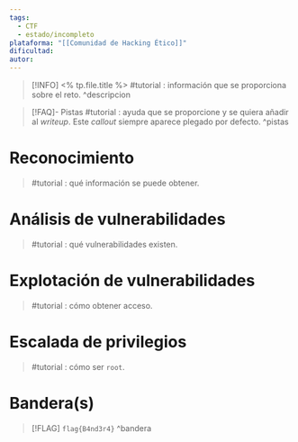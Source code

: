 ```yaml
---
tags:
  - CTF
  - estado/incompleto
plataforma: "[[Comunidad de Hacking Ético]]"
dificultad: 
autor: 
---
```

> [!INFO] <% tp.file.title %>
>  #tutorial : información que se proporciona sobre el reto.
^descripcion

> [!FAQ]- Pistas
> #tutorial : ayuda que se proporcione y se quiera añadir al *writeup*.
> Este *callout* siempre aparece plegado por defecto.
^pistas

# Reconocimiento

> #tutorial : qué información se puede obtener.

# Análisis de vulnerabilidades

> #tutorial : qué vulnerabilidades existen.
# Explotación de vulnerabilidades

> #tutorial : cómo obtener acceso.

# Escalada de privilegios

> #tutorial : cómo ser `root`.

# Bandera(s)

> [!FLAG] `flag{B4nd3r4}`
^bandera

